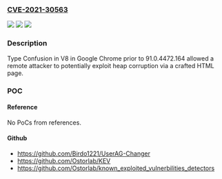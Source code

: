 ### [CVE-2021-30563](https://cve.mitre.org/cgi-bin/cvename.cgi?name=CVE-2021-30563)
![](https://img.shields.io/static/v1?label=Product&message=Chrome&color=blue)
![](https://img.shields.io/static/v1?label=Version&message=unspecified%20&color=brightgreen)
![](https://img.shields.io/static/v1?label=Vulnerability&message=Type%20Confusion&color=brightgreen)

### Description

Type Confusion in V8 in Google Chrome prior to 91.0.4472.164 allowed a remote attacker to potentially exploit heap corruption via a crafted HTML page.

### POC

#### Reference
No PoCs from references.

#### Github
- https://github.com/Birdo1221/UserAG-Changer
- https://github.com/Ostorlab/KEV
- https://github.com/Ostorlab/known_exploited_vulnerbilities_detectors

